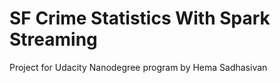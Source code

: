 # SF Crime Statistics With Spark Streaming
Project for Udacity Nanodegree program by Hema Sadhasivan
